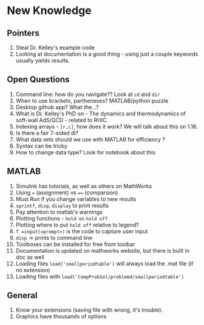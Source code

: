# New Knowledge

## Pointers
1. Steal Dr. Kelley's example code
1. Looking at documentation is a good thing - using just a couple keywords usually yields results.


## Open Questions

1. Command line: how do you navigate?? Look at `cd` and `dir`
1. When to use brackets, partheneses? MATLAB/python puzzle
1. Desktop github app? What the...?
1. What is Dr. Kelley's PhD on  - The dynamics and thermodynamics of soft-wall AdS/QCD - related to RHIC.
1. Indexing arrays - `[r,c]`, how does it work? We will talk about this on 1.16.
1. Is there a fair 7-sided di?
1. What data sets should we use with MATLAB for efficiency ?
1. Syntax can be tricky
1. How to change data type? Look for notebook about this
## MATLAB 
1. Simulink has tutorials, as well as others on MathWorks
1. Using `=` (assignment) vs `==` (comparsion)
1. Must Run if you change variables to new results
1. `sprintf`, `disp`, `display` to print results
1. Pay attention to matlab's warnings
1. Plotting functions - `hold on` `hold off`
1. Plotting where to put `hold off` relative to legend?
1. `T =input(<prompt>)` is the code to capture user input
1. `disp` -> prints to command line
1. Toolboxes can be installed for free from toolbar
1. Documentation is updated on mathworks website, but there is built in doc as well
1. Loading files `load('smallperiodtable')` will always load the .mat file (if no extension)
1. Loading files with `load('CompProbSol/problem4/smallperiodtable')`
## General
1. Know your extensions (saving file with wrong, it's trouble).
1. Graphics have thousands of options
